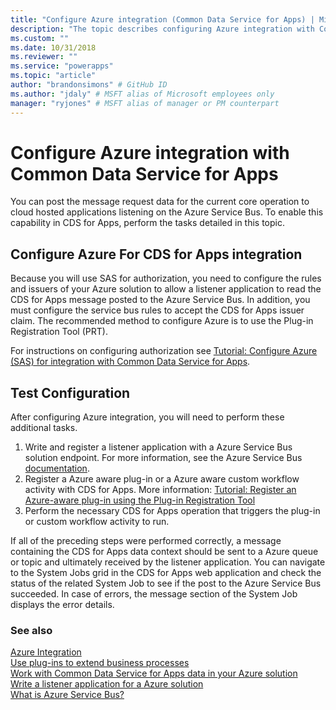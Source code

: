 ```yaml
---
title: "Configure Azure integration (Common Data Service for Apps) | Microsoft Docs" # Intent and product brand in a unique string of 43-59 chars including spaces
description: "The topic describes configuring Azure integration with Common Data Service for Apps." # 115-145 characters including spaces. This abstract displays in the search result.
ms.custom: ""
ms.date: 10/31/2018
ms.reviewer: ""
ms.service: "powerapps"
ms.topic: "article"
author: "brandonsimons" # GitHub ID
ms.author: "jdaly" # MSFT alias of Microsoft employees only
manager: "ryjones" # MSFT alias of manager or PM counterpart
---
```

# Configure Azure integration with Common Data Service for Apps

You can post the message request data for the current core operation to cloud hosted applications listening on the Azure Service Bus. To enable this capability in CDS for Apps, perform the tasks detailed in this topic.

## Configure Azure For CDS for Apps integration

Because you will use SAS for authorization, you need to configure the rules and issuers of your Azure solution to allow a listener application to read the CDS for Apps message posted to the Azure Service Bus. In addition, you must configure the service bus rules to accept the CDS for Apps issuer claim. The recommended method to configure Azure is to use the Plug-in Registration Tool (PRT).

For instructions on configuring authorization see [Tutorial: Configure Azure (SAS) for integration with Common Data Service for Apps](walkthrough-configure-azure-sas-integration.md).

## Test Configuration

After configuring Azure integration, you will need to perform these additional tasks.

1. Write and register a listener application with a Azure Service Bus solution endpoint. For more information, see the Azure Service Bus [documentation](/azure/service-bus-messaging/service-bus-messaging-overview).
1. Register a Azure aware plug-in or a Azure aware custom workflow activity with CDS for Apps. More information: [Tutorial: Register an Azure-aware plug-in using the Plug-in Registration Tool](walkthrough-register-azure-aware-plug-in-using-plug-in-registration-tool.md)
1. Perform the necessary CDS for Apps operation that triggers the plug-in or custom workflow activity to run.

If all of the preceding steps were performed correctly, a message containing the CDS for Apps data context should be sent to a Azure queue or topic and ultimately received by the listener application. You can navigate to the System Jobs grid in the CDS for Apps web application and check the status of the related System Job to see if the post to the Azure Service Bus succeeded. In case of errors, the message section of the System Job displays the error details.

### See also

[Azure Integration](azure-integration.md)<br />
[Use plug-ins to extend business processes](plug-ins.md)<br />
[Work with Common Data Service for Apps data in your Azure solution](work-data-azure-solution.md)<br />
[Write a listener application for a Azure solution](write-listener-application-azure-solution.md)<br />
[What is Azure Service Bus?](/azure/service-bus-messaging/service-bus-messaging-overview)
